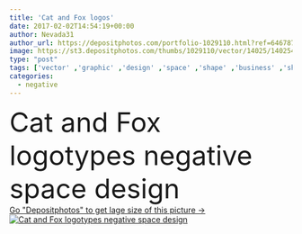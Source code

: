 ```yaml
---
title: 'Cat and Fox logos'
date: 2017-02-02T14:54:19+00:00
author: Nevada31
author_url: https://depositphotos.com/portfolio-1029110.html?ref=64678756
image: https://st3.depositphotos.com/thumbs/1029110/vector/14025/140254660/api_thumb_450.jpg?forcejpeg=true
type: "post"
tags: ['vector' ,'graphic' ,'design' ,'space' ,'shape' ,'business' ,'shop' ,'sign' ,'abstract' ,'animal' ,'protection' ,'care' ,'silhouette' ,'pet' ,'cat' ,'character' ,'kitten' ,'symbol' ,'creative' ,'concept' ,'icon' ,'sleep' ,'hospital' ,'forest' ,'flat' ,'mouse' ,'stylization' ,'template' ,'trendy' ,'safety' ,'profile' ,'negative' ,'company' ,'identity' ,'hug' ,'duck' ,'logo' ,'emblem' ,'shelter' ,'clinic' ,'association' ,'veterinary' ,'trend' ,'branding' ,'fox' ,'foxy' ,'negative space' ,'animal logo' ,'pet logo' ,'fox logo' ]
categories: 
  - negative
---
```

<div aling="center">
            <font size="60"> Cat and Fox logotypes negative space design</font>   
</div>
<div>
    <a href='https://st3.depositphotos.com/thumbs/1029110/vector/14025/140254660/api_thumb_450.jpg?forcejpeg=true?ref=64678756' target=_blank > Go "Depositphotos" to get lage size of this picture ->
        <img href='https://st3.depositphotos.com/thumbs/1029110/vector/14025/140254660/api_thumb_450.jpg?forcejpeg=true?ref=64678756' src='https://st3.depositphotos.com/1029110/14025/v/950/depositphotos_140254660-stock-illustration-cat-and-fox-logos.jpg?forcejpeg=true' alt='Cat and Fox logotypes negative space design' >
    </a>
</div>
